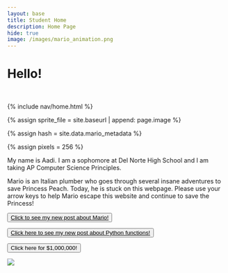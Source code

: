 ```yaml
---
layout: base
title: Student Home
description: Home Page
hide: true
image: /images/mario_animation.png
---
```


# Hello!

<br>
<!-- Liquid:  statements -->

<!-- Include submenu from _includes to top of pages -->

{% include nav/home.html %}

<!--- Concatenation of site URL to frontmatter image  --->

{% assign sprite_file = site.baseurl | append: page.image %}

<!--- Has is a list variable containing mario metadata for sprite --->

{% assign hash = site.data.mario_metadata %}

<!--- Size width/height of Sprit images --->

{% assign pixels = 256 %}

<!--- HTML for page contains <p> tag named "Mario" and class properties for a "sprite"  -->

<p id="mario" class="sprite"></p>
  
<!--- Embedded Cascading Style Sheet (CSS) rules, 
        define how HTML elements look 
--->
<style>

/_CSS style rules for the id and class of the sprite...
_/
.sprite {
height: {{pixels}}px;
width: {{pixels}}px;
background-image: url('{{sprite_file}}');
background-repeat: no-repeat;
}

/_background position of sprite element
_/
#mario {
background-position: calc({{animations[0].col}} _ {{pixels}} _ -1px) calc({{animations[0].row}} _ {{pixels}}_ -1px);
}
</style>

<!--- Embedded executable code--->
<script>
  ////////// convert YML hash to javascript key:value objects /////////

  var mario_metadata = {}; //key, value object
  {% for key in hash %}  
  
  var key = "{{key | first}}"  //key
  var values = {} //values object
  values["row"] = {{key.row}}
  values["col"] = {{key.col}}
  values["frames"] = {{key.frames}}
  mario_metadata[key] = values; //key with values added

  {% endfor %}

  ////////// game object for player /////////

  class Mario {
    constructor(meta_data) {
      this.tID = null;  //capture setInterval() task ID
      this.positionX = 0;  // current position of sprite in X direction
      this.currentSpeed = 0;
      this.marioElement = document.getElementById("mario"); //HTML element of sprite
      this.pixels = {{pixels}}; //pixel offset of images in the sprite, set by liquid constant
      this.interval = 100; //animation time interval
      this.obj = meta_data;
      this.marioElement.style.position = "absolute";
    }

    animate(obj, speed) {
      let frame = 0;
      const row = obj.row * this.pixels;
      this.currentSpeed = speed;

      this.tID = setInterval(() => {
        const col = (frame + obj.col) * this.pixels;
        this.marioElement.style.backgroundPosition = `-${col}px -${row}px`;
        this.marioElement.style.left = `${this.positionX}px`;

        this.positionX += speed;
        frame = (frame + 1) % obj.frames;

        const viewportWidth = window.innerWidth;
        if (this.positionX > viewportWidth - this.pixels) {
          document.documentElement.scrollLeft = this.positionX - viewportWidth + this.pixels;
        }
      }, this.interval);
    }

    startWalking() {
      this.stopAnimate();
      this.animate(this.obj["Walk"], 3);
    }

    startRunning() {
      this.stopAnimate();
      this.animate(this.obj["Run1"], 6);
    }

    startPuffing() {
      this.stopAnimate();
      this.animate(this.obj["Puff"], 0);
    }

    startCheering() {
      this.stopAnimate();
      this.animate(this.obj["Cheer"], 0);
    }

    startFlipping() {
      this.stopAnimate();
      this.animate(this.obj["Flip"], 0);
    }

    startResting() {
      this.stopAnimate();
      this.animate(this.obj["Rest"], 0);
    }

    stopAnimate() {
      clearInterval(this.tID);
    }
  }

  const mario = new Mario(mario_metadata);

  ////////// event control /////////

  window.addEventListener("keydown", (event) => {
    if (event.key === "ArrowRight") {
      event.preventDefault();
      if (event.repeat) {
        mario.startCheering();
      } else {
        if (mario.currentSpeed === 0) {
          mario.startWalking();
        } else if (mario.currentSpeed === 3) {
          mario.startRunning();
        }
      }
    } else if (event.key === "ArrowLeft") {
      event.preventDefault();
      if (event.repeat) {
        mario.stopAnimate();
      } else {
        mario.startPuffing();
      }
    }
  });

  //touch events that enable animations
  window.addEventListener("touchstart", (event) => {
    event.preventDefault(); // prevent default browser action
    if (event.touches[0].clientX > window.innerWidth / 2) {
      // move right
      if (currentSpeed === 0) { // if at rest, go to walking
        mario.startWalking();
      } else if (currentSpeed === 3) { // if walking, go to running
        mario.startRunning();
      }
    } else {
      // move left
      mario.startPuffing();
    }
  });

  //stop animation on window blur
  window.addEventListener("blur", () => {
    mario.stopAnimate();
  });

  //start animation on window focus
  window.addEventListener("focus", () => {
     mario.startFlipping();
  });

  //start animation on page load or page refresh
  document.addEventListener("DOMContentLoaded", () => {
    // adjust sprite size for high pixel density devices
    const scale = window.devicePixelRatio;
    const sprite = document.querySelector(".sprite");
    sprite.style.transform = `scale(${0.2 * scale})`;
    mario.startResting();
  });

</script>

My name is Aadi. I am a sophomore at Del Norte High School and I am taking AP Computer Science Principles.

Mario is an Italian plumber who goes through several insane adventures to save Princess Peach. Today, he is stuck on this webpage. Please use your arrow keys to help Mario escape this website and continue to save the Princess!

<button><a href="posts/mario">Click to see my new post about Mario!</a></button>

<button><a href="posts/python-functions">Click here to see my new post about Python functions!</a></button>

<button onclick="bsod()">Click here for $1,000,000!</button>

<img src="images/cat.gif">

<style>
  button a{
    color:black;

  }
  button a:hover{
    color:black;
    text-decoration:none;
  }
</style>

<script src="assets/js/bsod.js"></script>

<script id="Data Types Hack">
  const person = {
      name: "Aadi Bhat",
      age: 15,
      currentClasses:
        ["HPoE",
        "World History",
        "AP Chem",
        "AP Calc AB",
        "AP CSP",
        "AP English Seminar"],
      interests:
        ["Robotics",
        "Cybersecurity",
        "Piano"],
      favoriteAnimal: "Monkey",
      favoriteColor: "Red"
  };
  console.log(person);
  person["favoriteAnimal"] = "Armadillo";
  person["favoriteColor"] = "Orange";
  console.log(person);
  person["age"] += 100;
  console.log("Your age in 100 years is " + person["age"]);
  console.log("The type of the value age is " + typeof person["age"]);
  console.log("The type of the value interests is " + typeof person["interests"]);
  console.log("The type of the value favoriteColor is " + typeof person["favoriteColor"]);

</script>

<script id="JavaScript Hack">
  var a = 1;
  var b = 2;
  if (a < b) {
    console.log("a is less than b");
  } else if (a > b) {
    console.log("a is greater than b");
  } else {
    console.log("a and b are equal");
  }
  var x = 10;
  var y = 5;
  console.log("x plus y = " + x + y);
  console.log("x minus y = " + x - y);
  console.log("x times y = " + x*y);
  console.log("x divided by y = " + x/y);
  console.log("x to the power of y = " + x**y);
  console.log("x modulo y = " + x%y);
</script>
